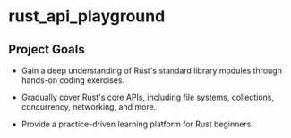 # rust_api_playground

## Project Goals

- Gain a deep understanding of Rust's standard library modules through hands-on coding exercises.

- Gradually cover Rust's core APIs, including file systems, collections, concurrency, networking, and more.

- Provide a practice-driven learning platform for Rust beginners.

